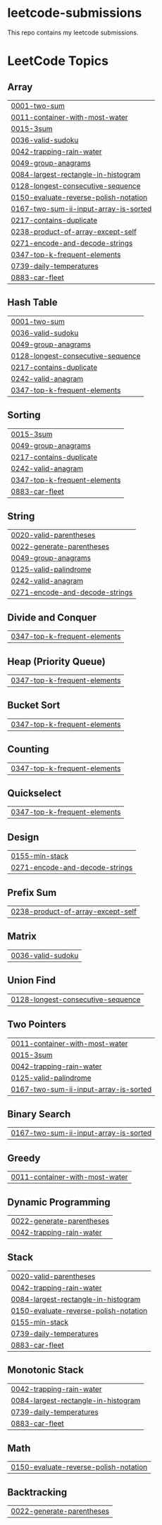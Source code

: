 # leetcode-submissions

This repo contains my leetcode submissions. 

<!---LeetCode Topics Start-->
# LeetCode Topics
## Array
|  |
| ------- |
| [0001-two-sum](https://github.com/Devica2000/leetcode-submissions/tree/master/0001-two-sum) |
| [0011-container-with-most-water](https://github.com/Devica2000/leetcode-submissions/tree/master/0011-container-with-most-water) |
| [0015-3sum](https://github.com/Devica2000/leetcode-submissions/tree/master/0015-3sum) |
| [0036-valid-sudoku](https://github.com/Devica2000/leetcode-submissions/tree/master/0036-valid-sudoku) |
| [0042-trapping-rain-water](https://github.com/Devica2000/leetcode-submissions/tree/master/0042-trapping-rain-water) |
| [0049-group-anagrams](https://github.com/Devica2000/leetcode-submissions/tree/master/0049-group-anagrams) |
| [0084-largest-rectangle-in-histogram](https://github.com/Devica2000/leetcode-submissions/tree/master/0084-largest-rectangle-in-histogram) |
| [0128-longest-consecutive-sequence](https://github.com/Devica2000/leetcode-submissions/tree/master/0128-longest-consecutive-sequence) |
| [0150-evaluate-reverse-polish-notation](https://github.com/Devica2000/leetcode-submissions/tree/master/0150-evaluate-reverse-polish-notation) |
| [0167-two-sum-ii-input-array-is-sorted](https://github.com/Devica2000/leetcode-submissions/tree/master/0167-two-sum-ii-input-array-is-sorted) |
| [0217-contains-duplicate](https://github.com/Devica2000/leetcode-submissions/tree/master/0217-contains-duplicate) |
| [0238-product-of-array-except-self](https://github.com/Devica2000/leetcode-submissions/tree/master/0238-product-of-array-except-self) |
| [0271-encode-and-decode-strings](https://github.com/Devica2000/leetcode-submissions/tree/master/0271-encode-and-decode-strings) |
| [0347-top-k-frequent-elements](https://github.com/Devica2000/leetcode-submissions/tree/master/0347-top-k-frequent-elements) |
| [0739-daily-temperatures](https://github.com/Devica2000/leetcode-submissions/tree/master/0739-daily-temperatures) |
| [0883-car-fleet](https://github.com/Devica2000/leetcode-submissions/tree/master/0883-car-fleet) |
## Hash Table
|  |
| ------- |
| [0001-two-sum](https://github.com/Devica2000/leetcode-submissions/tree/master/0001-two-sum) |
| [0036-valid-sudoku](https://github.com/Devica2000/leetcode-submissions/tree/master/0036-valid-sudoku) |
| [0049-group-anagrams](https://github.com/Devica2000/leetcode-submissions/tree/master/0049-group-anagrams) |
| [0128-longest-consecutive-sequence](https://github.com/Devica2000/leetcode-submissions/tree/master/0128-longest-consecutive-sequence) |
| [0217-contains-duplicate](https://github.com/Devica2000/leetcode-submissions/tree/master/0217-contains-duplicate) |
| [0242-valid-anagram](https://github.com/Devica2000/leetcode-submissions/tree/master/0242-valid-anagram) |
| [0347-top-k-frequent-elements](https://github.com/Devica2000/leetcode-submissions/tree/master/0347-top-k-frequent-elements) |
## Sorting
|  |
| ------- |
| [0015-3sum](https://github.com/Devica2000/leetcode-submissions/tree/master/0015-3sum) |
| [0049-group-anagrams](https://github.com/Devica2000/leetcode-submissions/tree/master/0049-group-anagrams) |
| [0217-contains-duplicate](https://github.com/Devica2000/leetcode-submissions/tree/master/0217-contains-duplicate) |
| [0242-valid-anagram](https://github.com/Devica2000/leetcode-submissions/tree/master/0242-valid-anagram) |
| [0347-top-k-frequent-elements](https://github.com/Devica2000/leetcode-submissions/tree/master/0347-top-k-frequent-elements) |
| [0883-car-fleet](https://github.com/Devica2000/leetcode-submissions/tree/master/0883-car-fleet) |
## String
|  |
| ------- |
| [0020-valid-parentheses](https://github.com/Devica2000/leetcode-submissions/tree/master/0020-valid-parentheses) |
| [0022-generate-parentheses](https://github.com/Devica2000/leetcode-submissions/tree/master/0022-generate-parentheses) |
| [0049-group-anagrams](https://github.com/Devica2000/leetcode-submissions/tree/master/0049-group-anagrams) |
| [0125-valid-palindrome](https://github.com/Devica2000/leetcode-submissions/tree/master/0125-valid-palindrome) |
| [0242-valid-anagram](https://github.com/Devica2000/leetcode-submissions/tree/master/0242-valid-anagram) |
| [0271-encode-and-decode-strings](https://github.com/Devica2000/leetcode-submissions/tree/master/0271-encode-and-decode-strings) |
## Divide and Conquer
|  |
| ------- |
| [0347-top-k-frequent-elements](https://github.com/Devica2000/leetcode-submissions/tree/master/0347-top-k-frequent-elements) |
## Heap (Priority Queue)
|  |
| ------- |
| [0347-top-k-frequent-elements](https://github.com/Devica2000/leetcode-submissions/tree/master/0347-top-k-frequent-elements) |
## Bucket Sort
|  |
| ------- |
| [0347-top-k-frequent-elements](https://github.com/Devica2000/leetcode-submissions/tree/master/0347-top-k-frequent-elements) |
## Counting
|  |
| ------- |
| [0347-top-k-frequent-elements](https://github.com/Devica2000/leetcode-submissions/tree/master/0347-top-k-frequent-elements) |
## Quickselect
|  |
| ------- |
| [0347-top-k-frequent-elements](https://github.com/Devica2000/leetcode-submissions/tree/master/0347-top-k-frequent-elements) |
## Design
|  |
| ------- |
| [0155-min-stack](https://github.com/Devica2000/leetcode-submissions/tree/master/0155-min-stack) |
| [0271-encode-and-decode-strings](https://github.com/Devica2000/leetcode-submissions/tree/master/0271-encode-and-decode-strings) |
## Prefix Sum
|  |
| ------- |
| [0238-product-of-array-except-self](https://github.com/Devica2000/leetcode-submissions/tree/master/0238-product-of-array-except-self) |
## Matrix
|  |
| ------- |
| [0036-valid-sudoku](https://github.com/Devica2000/leetcode-submissions/tree/master/0036-valid-sudoku) |
## Union Find
|  |
| ------- |
| [0128-longest-consecutive-sequence](https://github.com/Devica2000/leetcode-submissions/tree/master/0128-longest-consecutive-sequence) |
## Two Pointers
|  |
| ------- |
| [0011-container-with-most-water](https://github.com/Devica2000/leetcode-submissions/tree/master/0011-container-with-most-water) |
| [0015-3sum](https://github.com/Devica2000/leetcode-submissions/tree/master/0015-3sum) |
| [0042-trapping-rain-water](https://github.com/Devica2000/leetcode-submissions/tree/master/0042-trapping-rain-water) |
| [0125-valid-palindrome](https://github.com/Devica2000/leetcode-submissions/tree/master/0125-valid-palindrome) |
| [0167-two-sum-ii-input-array-is-sorted](https://github.com/Devica2000/leetcode-submissions/tree/master/0167-two-sum-ii-input-array-is-sorted) |
## Binary Search
|  |
| ------- |
| [0167-two-sum-ii-input-array-is-sorted](https://github.com/Devica2000/leetcode-submissions/tree/master/0167-two-sum-ii-input-array-is-sorted) |
## Greedy
|  |
| ------- |
| [0011-container-with-most-water](https://github.com/Devica2000/leetcode-submissions/tree/master/0011-container-with-most-water) |
## Dynamic Programming
|  |
| ------- |
| [0022-generate-parentheses](https://github.com/Devica2000/leetcode-submissions/tree/master/0022-generate-parentheses) |
| [0042-trapping-rain-water](https://github.com/Devica2000/leetcode-submissions/tree/master/0042-trapping-rain-water) |
## Stack
|  |
| ------- |
| [0020-valid-parentheses](https://github.com/Devica2000/leetcode-submissions/tree/master/0020-valid-parentheses) |
| [0042-trapping-rain-water](https://github.com/Devica2000/leetcode-submissions/tree/master/0042-trapping-rain-water) |
| [0084-largest-rectangle-in-histogram](https://github.com/Devica2000/leetcode-submissions/tree/master/0084-largest-rectangle-in-histogram) |
| [0150-evaluate-reverse-polish-notation](https://github.com/Devica2000/leetcode-submissions/tree/master/0150-evaluate-reverse-polish-notation) |
| [0155-min-stack](https://github.com/Devica2000/leetcode-submissions/tree/master/0155-min-stack) |
| [0739-daily-temperatures](https://github.com/Devica2000/leetcode-submissions/tree/master/0739-daily-temperatures) |
| [0883-car-fleet](https://github.com/Devica2000/leetcode-submissions/tree/master/0883-car-fleet) |
## Monotonic Stack
|  |
| ------- |
| [0042-trapping-rain-water](https://github.com/Devica2000/leetcode-submissions/tree/master/0042-trapping-rain-water) |
| [0084-largest-rectangle-in-histogram](https://github.com/Devica2000/leetcode-submissions/tree/master/0084-largest-rectangle-in-histogram) |
| [0739-daily-temperatures](https://github.com/Devica2000/leetcode-submissions/tree/master/0739-daily-temperatures) |
| [0883-car-fleet](https://github.com/Devica2000/leetcode-submissions/tree/master/0883-car-fleet) |
## Math
|  |
| ------- |
| [0150-evaluate-reverse-polish-notation](https://github.com/Devica2000/leetcode-submissions/tree/master/0150-evaluate-reverse-polish-notation) |
## Backtracking
|  |
| ------- |
| [0022-generate-parentheses](https://github.com/Devica2000/leetcode-submissions/tree/master/0022-generate-parentheses) |
<!---LeetCode Topics End-->